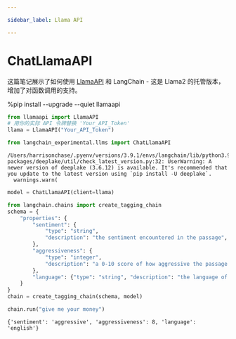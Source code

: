 ```yaml
---

sidebar_label: Llama API

---
```


# ChatLlamaAPI

这篇笔记展示了如何使用 [LlamaAPI](https://llama-api.com/) 和 LangChain - 这是 Llama2 的托管版本，增加了对函数调用的支持。

%pip install --upgrade --quiet  llamaapi

```python
from llamaapi import LlamaAPI
# 用你的实际 API 令牌替换 'Your_API_Token'
llama = LlamaAPI("Your_API_Token")
```

```python
from langchain_experimental.llms import ChatLlamaAPI
```

```output
/Users/harrisonchase/.pyenv/versions/3.9.1/envs/langchain/lib/python3.9/site-packages/deeplake/util/check_latest_version.py:32: UserWarning: A newer version of deeplake (3.6.12) is available. It's recommended that you update to the latest version using `pip install -U deeplake`.
  warnings.warn(
```

```python
model = ChatLlamaAPI(client=llama)
```

```python
from langchain.chains import create_tagging_chain
schema = {
    "properties": {
        "sentiment": {
            "type": "string",
            "description": "the sentiment encountered in the passage",
        },
        "aggressiveness": {
            "type": "integer",
            "description": "a 0-10 score of how aggressive the passage is",
        },
        "language": {"type": "string", "description": "the language of the passage"},
    }
}
chain = create_tagging_chain(schema, model)
```

```python
chain.run("give me your money")
```

```output
{'sentiment': 'aggressive', 'aggressiveness': 8, 'language': 'english'}
```